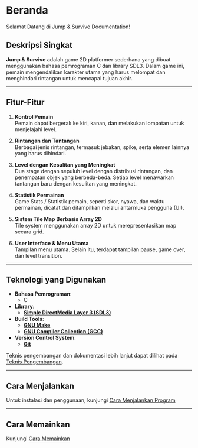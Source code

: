 # Beranda

Selamat Datang di Jump & Survive Documentation!

<!-- TODO: Put preview or banner image here -->

## Deskripsi Singkat

**Jump & Survive** adalah game 2D platformer sederhana yang dibuat menggunakan bahasa pemrograman C dan library SDL3. Dalam game ini, pemain mengendalikan karakter utama yang harus melompat dan menghindari rintangan untuk mencapai tujuan akhir.

---

## Fitur-Fitur

1. **Kontrol Pemain**  
   Pemain dapat bergerak ke kiri, kanan, dan melakukan lompatan untuk menjelajahi level.

2. **Rintangan dan Tantangan**  
   Berbagai jenis rintangan, termasuk jebakan, spike, serta elemen lainnya yang harus dihindari.

3. **Level dengan Kesulitan yang Meningkat**  
   Dua stage dengan sepuluh level dengan distribusi rintangan, dan penempatan objek yang berbeda-beda. Setiap level menawarkan tantangan baru dengan kesulitan yang meningkat.

4. **Statistik Permainan**  
   Game Stats / Statistik pemain, seperti skor, nyawa, dan waktu permainan, dicatat dan ditampilkan melalui antarmuka pengguna (UI).

5. **Sistem Tile Map Berbasis Array 2D**  
   Tile system menggunakan array 2D untuk merepresentasikan map secara grid.

6. **User Interface & Menu Utama**  
   Tampilan menu utama. Selain itu, terdapat tampilan pause, game over, dan level transition.

---

## Teknologi yang Digunakan

- **Bahasa Pemrograman**:
    - C
- **Library**:
    - [**Simple DirectMedia Layer 3 (SDL3)**](https://wiki.libsdl.org/SDL3/FrontPage)
- **Build Tools**:
    - [**GNU Make**](https://www.gnu.org/software/make/)
    - [**GNU Compiler Collection (GCC)**](https://packages.msys2.org/packages/mingw-w64-x86_64-gcc)
- **Version Control System**:
    - [**Git**](https://git-scm.com/)

Teknis pengembangan dan dokumentasi lebih lanjut dapat dilihat pada [Teknis Pengembangan](./development/index.md).

---

## Cara Menjalankan

Untuk instalasi dan penggunaan, kunjungi [Cara Menjalankan Program](./usage.md)

---

## Cara Memainkan

Kunjungi [Cara Memainkan](./how-to-play.md)
